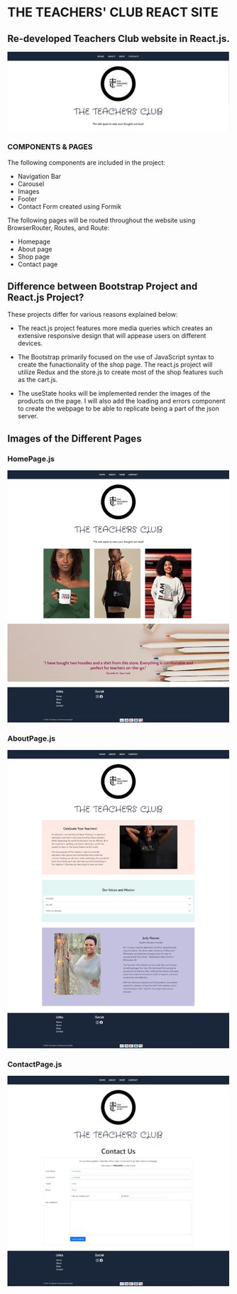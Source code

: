 # THE TEACHERS' CLUB REACT SITE

## Re-developed Teachers Club website in React.js. 

<img src='./src/img/homepagereactscreenshot.JPG' alt='teacher logo with navigation bar' width='500px' />

### COMPONENTS & PAGES 

The following components are included in the project:
- Navigation Bar
- Carousel
- Images 
- Footer
- Contact Form created using Formik 

The following pages will be routed throughout the website using BrowserRouter, Routes, and Route:
- Homepage
- About page
- Shop page
- Contact page 

## Difference between Bootstrap Project and React.js Project?

These projects differ for various reasons explained below:

- The react.js project features more media queries which creates an extensive responsive design that will appease users on different devices.

- The Bootstrap primarily focused on the use of JavaScript syntax to create the funactionality of the shop page. The react.js project will utilize Redux and the store.js to create most of the shop features such as the cart.js. 

- The useState hooks will be implemented render the images of the products on the page. I will also add the loading and errors component to create the webpage to be able to replicate being a part of the json server. 


## Images of the Different Pages

### HomePage.js

<img src='./src/img/homepage1.png' alt='screenshot of the homepage in works' width='500px' />

### AboutPage.js

<img src='./src/img/aboutpage1.png' alt='screenshot of the homepage in works' width='500px' />

### ContactPage.js 

<img src='./src/img/contactpage1.png' alt='screenshot of the homepage in works' width='500px' />


